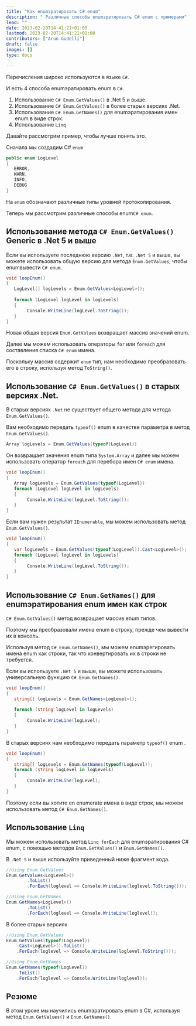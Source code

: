 ```yaml
---
title: "Как enumэратировать C# enum"
description: " Различные способы enumэратировать C# enum с примерами"
lead: ""
date: 2023-02-20T14:41:21+01:00
lastmod: 2023-02-20T14:41:21+01:00
contributors: ["Arun Gudelli"]
draft: false
images: []
type: docs

---
```


Перечисления широко используются в языке `C#`. 

И есть 4 способа enumэратировать enum в `C#`. 

1. Использование `C# Enum.GetValues()` в .Net 5 и выше.
2. Использование `C# Enum.GetValues()` в более старых версиях .Net.
3. Использование `C# Enum.GetNames()` для enumэратирования имен enum в виде строк.
4. Использование `Linq`

Давайте рассмотрим пример, чтобы лучше понять это. 

Сначала мы создадим C# `enum`

```csharp
public enum LogLevel
{
   ERROR, 
   WARN, 
   INFO, 
   DEBUG
}
```

На `enum` обозначают различные типы уровней протоколирования.

Теперь мы рассмотрим различные способы enum`C# enum`.

## Использование метода `C# Enum.GetValues()` Generic в .Net 5 и выше

Если вы используете последнюю версию `.Net`, т.е. `.Net 5` и выше, вы можете использовать общую версию для метода `Enum.GetValues`, чтобы enumвывести `C# enum`.

```csharp
void loopEnum()
{
   LogLevel[] logLevels = Enum.GetValues<LogLevel>();
   
   foreach (LogLevel logLevel in logLevels)
   {
        Console.WriteLine(logLevel.ToString());
   }
}
```

Новая общая версия `Enum.GetValues` возвращает массив значений enum. 

Далее мы можем использовать операторы `for` или `foreach` для составления списка `C# enum` имена. 

Поскольку массив содержит `enum` тип, нам необходимо преобразовать его в строку, используя метод `ToString()`.

## Использование `C# Enum.GetValues()` в старых версиях .Net.

В старых версиях `.Net` не существует общего метода для метода `Enum.GetValues()`. 

Вам необходимо передать `typeof()` enum в качестве параметра в метод `Enum.GetValues()`. 

```csharp
Array logLevels = Enum.GetValues(typeof(LogLevel))
```
Он возвращает значения enum типа `System.Array` и далее мы можем использовать оператор `foreach` для перебора имен `C# enum` имена.

```csharp
void loopEnum()
{
   Array logLevels = Enum.GetValues(typeof(LogLevel))
   foreach (LogLevel logLevel in logLevels)
   {
        Console.WriteLine(logLevel.ToString());
   }
}
```

Если вам нужен результат `IEnumerable`, мы можем использовать метод `Enum.GetValues()`.

```csharp
void loopEnum()
{
   var logLevels = Enum.GetValues(typeof(LogLevel)).Cast<LogLevel>();
   foreach (LogLevel logLevel in logLevels)
   {
        Console.WriteLine(logLevel.ToString());
   }
}
```

## Использование `C# Enum.GetNames()` для enumэратирования enum имен как строк 

`C# Enum.GetValues()` метод возвращает массив enum типов. 

Поэтому мы преобразовали имена enum в строку, прежде чем вывести их в консоль.

Используя метод `C# Enum.GetNames()`, мы можем enumэрегировать имена enum как строки, так что конвертировать их в строки не требуется.

Если вы используете `.Net 5` и выше, вы можете использовать универсальную функцию `C# Enum.GetNames()`.

```csharp
void loopEnum()
{
   string[] logLevels = Enum.GetNames<LogLevel>();
   
   foreach (string logLevel in logLevels)
   {
        Console.WriteLine(logLevel);
   }
}
```

В старых версиях нам необходимо передать параметр `typeof()` enum .

```csharp
void loopEnum()
{
   string[] logLevels = Enum.GetNames(typeof(LogLevel));
   foreach (string logLevel in logLevels)
   {
        Console.WriteLine(logLevel);
   }
}
```

Поэтому если вы хотите en enumerate имена в виде строк, мы можем использовать метод `C# Enum.GetNames()`.

## Использование `Linq`

Мы можем использовать метод `Linq forEach` для enumэратирования C# enum, с помощью методов `Enum.GetValues()` и `Enum.GetNames()`.

В `.Net 5` и выше используйте приведенный ниже фрагмент кода.

```csharp
//Using Enum.GetValues
Enum.GetValues<LogLevel>()
        .ToList()
        .ForEach(loglevel => Console.WriteLine(loglevel.ToString()));

//Using Enum.GetNames
Enum.GetNames<LogLevel>()
        .ToList()
        .ForEach(loglevel => Console.WriteLine(loglevel));        
```

В более старых версиях

```csharp
//Using Enum.GetValues
Enum.GetValues(typeof(LogLevel))
    .Cast<LogLevel>().ToList()
    .ForEach(loglevel => Console.WriteLine(loglevel.ToString()));

//Using Enum.GetNames
Enum.GetNames(typeof(LogLevel))
    .ToList()
    .ForEach(loglevel => Console.WriteLine(loglevel));    
```

## Резюме

В этом уроке мы научились enumэратировать enum в C#, используя метод `Enum.GetValues()` и `Enum.GetNames()`.










